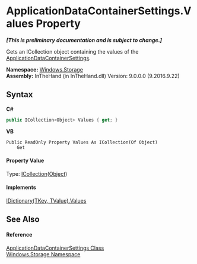 # ApplicationDataContainerSettings.Values Property 
 _**\[This is preliminary documentation and is subject to change.\]**_

Gets an ICollection object containing the values of the <a href="T_Windows_Storage_ApplicationDataContainerSettings">ApplicationDataContainerSettings</a>.

**Namespace:**&nbsp;<a href="N_Windows_Storage">Windows.Storage</a><br />**Assembly:**&nbsp;InTheHand (in InTheHand.dll) Version: 9.0.0.0 (9.2016.9.22)

## Syntax

**C#**<br />
``` C#
public ICollection<Object> Values { get; }
```

**VB**<br />
``` VB
Public ReadOnly Property Values As ICollection(Of Object)
	Get
```


#### Property Value
Type: <a href="http://msdn2.microsoft.com/en-us/library/92t2ye13" target="_blank">ICollection</a>(<a href="http://msdn2.microsoft.com/en-us/library/e5kfa45b" target="_blank">Object</a>)

#### Implements
<a href="http://msdn2.microsoft.com/en-us/library/0yxt5h4s" target="_blank">IDictionary(TKey, TValue).Values</a><br />

## See Also


#### Reference
<a href="T_Windows_Storage_ApplicationDataContainerSettings">ApplicationDataContainerSettings Class</a><br /><a href="N_Windows_Storage">Windows.Storage Namespace</a><br />